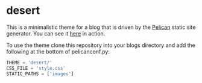# desert

This is a minimalistic theme for a blog that is driven by the 
[Pelican](http://docs.getpelican.com/en/3.5.0/index.html) 
static site generator. You can see it [here](http://www.ideen-und-soehne.de) 
in action.

To use the theme clone this repository into your blogs directory
and add the following at the bottom of pelicanconf.py:

```python
THEME = 'desert/'
CSS_FILE = 'style.css'
STATIC_PATHS = ['images']
```
